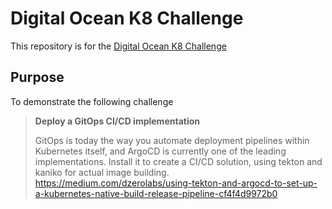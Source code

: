 # Digital Ocean K8 Challenge

This repository is for the [Digital Ocean K8 Challenge](https://digitalocean.com/community/pages/kubernetes-challenge)

## Purpose
To demonstrate the following challenge

> **Deploy a GitOps CI/CD implementation**
> 
> GitOps is today the way you automate deployment pipelines within Kubernetes itself, and ArgoCD  is currently one of the leading implementations. Install it to create a CI/CD solution, using tekton and kaniko for actual image building. https://medium.com/dzerolabs/using-tekton-and-argocd-to-set-up-a-kubernetes-native-build-release-pipeline-cf4f4d9972b0
